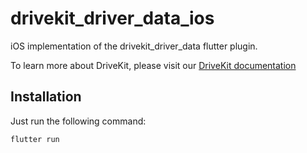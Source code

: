 # drivekit_driver_data_ios

iOS implementation of the drivekit_driver_data flutter plugin.

To learn more about DriveKit, please visit our [DriveKit documentation](https://docs.drivequant.com/)

## Installation

Just run the following command:
```shell
flutter run
```
